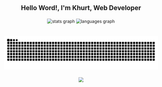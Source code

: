 <h2 align="center">Hello Word!, I'm Khurt, Web Developer</h2>

###

<div align="center">
  <img src="https://github-readme-stats.vercel.app/api?username=khurt212&hide_title=false&hide_rank=false&show_icons=true&include_all_commits=true&count_private=true&disable_animations=false&theme=dracula&locale=en&hide_border=false" height="150" alt="stats graph"  />
  <img src="https://github-readme-stats.vercel.app/api/top-langs?username=khurt212&locale=en&hide_title=false&layout=compact&card_width=320&langs_count=5&theme=dracula&hide_border=false" height="150" alt="languages graph"  />
</div>

###



###

###

<br clear="both">

<img src="https://raw.githubusercontent.com/khurt212/khurt212/output/snake.svg" alt="Snake animation" />

###

<div align="center">
  <img src="https://profile-counter.glitch.me/khurt212/count.svg?"  />
</div>

###
